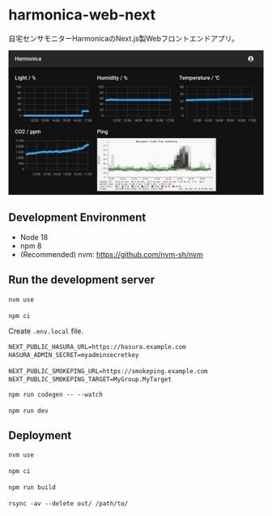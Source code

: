 # harmonica-web-next

自宅センサモニターHarmonicaのNext.js製Webフロントエンドアプリ。

![](docs/screenshot_monitor.jpg)

## Development Environment

- Node 18
- npm 8
- (Recommended) nvm: <https://github.com/nvm-sh/nvm>

## Run the development server

```shell
nvm use

npm ci
```

Create `.env.local` file.

```env
NEXT_PUBLIC_HASURA_URL=https://hasura.example.com
HASURA_ADMIN_SECRET=myadminsecretkey

NEXT_PUBLIC_SMOKEPING_URL=https://smokeping.example.com
NEXT_PUBLIC_SMOKEPING_TARGET=MyGroup.MyTarget
```

```shell
npm run codegen -- --watch

npm run dev
```

## Deployment

```shell
nvm use

npm ci

npm run build

rsync -av --delete out/ /path/to/
```
